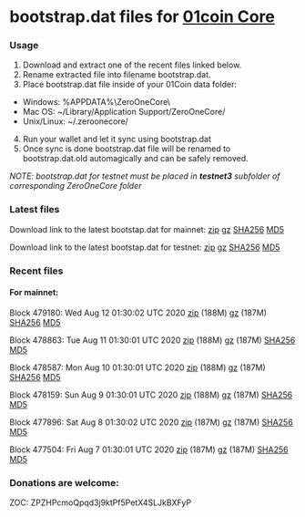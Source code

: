 # bootstrap.dat files for [01coin Core](https://01coin.io)

### Usage

1. Download and extract one of the recent files linked below.
2. Rename extracted file into filename bootstrap.dat.
3. Place bootstrap.dat file inside of your 01Coin data folder:
 - Windows: %APPDATA%\ZeroOneCore\
 - Mac OS: ~/Library/Application Support/ZeroOneCore/
 - Unix/Linux: ~/.zeroonecore/
4. Run your wallet and let it sync using bootstrap.dat
5. Once sync is done bootstrap.dat file will be renamed to bootstrap.dat.old automagically and can be safely removed.

_NOTE: bootstrap.dat for testnet must be placed in **testnet3** subfolder of corresponding ZeroOneCore folder_

### Latest files
Download link to the latest bootstap.dat for mainnet: [zip](https://files.01coin.io/mainnet/bootstrap.dat.zip) [gz](https://files.01coin.io/mainnet/bootstrap.dat.tar.gz) [SHA256](https://files.01coin.io/mainnet/sha256.txt) [MD5](https://files.01coin.io/mainnet/md5.txt)

Download link to the latest bootstap.dat for testnet: [zip](https://files.01coin.io/testnet/bootstrap.dat.zip) [gz](https://files.01coin.io/testnet/bootstrap.dat.tar.gz) [SHA256](https://files.01coin.io/testnet/sha256.txt) [MD5](https://files.01coin.io/testnet/md5.txt)

### Recent files

#### For mainnet:

Block 479180: Wed Aug 12 01:30:02 UTC 2020 [zip](https://files.01coin.io/mainnet/2020-08-12/bootstrap.dat.zip) (188M) [gz](https://files.01coin.io/mainnet/2020-08-12/bootstrap.dat.tar.gz) (187M) [SHA256](https://files.01coin.io/mainnet/2020-08-12/sha256.txt) [MD5](https://files.01coin.io/mainnet/2020-08-12/md5.txt)

Block 478863: Tue Aug 11 01:30:01 UTC 2020 [zip](https://files.01coin.io/mainnet/2020-08-11/bootstrap.dat.zip) (188M) [gz](https://files.01coin.io/mainnet/2020-08-11/bootstrap.dat.tar.gz) (187M) [SHA256](https://files.01coin.io/mainnet/2020-08-11/sha256.txt) [MD5](https://files.01coin.io/mainnet/2020-08-11/md5.txt)

Block 478587: Mon Aug 10 01:30:01 UTC 2020 [zip](https://files.01coin.io/mainnet/2020-08-10/bootstrap.dat.zip) (188M) [gz](https://files.01coin.io/mainnet/2020-08-10/bootstrap.dat.tar.gz) (187M) [SHA256](https://files.01coin.io/mainnet/2020-08-10/sha256.txt) [MD5](https://files.01coin.io/mainnet/2020-08-10/md5.txt)

Block 478159: Sun Aug  9 01:30:01 UTC 2020 [zip](https://files.01coin.io/mainnet/2020-08-09/bootstrap.dat.zip) (188M) [gz](https://files.01coin.io/mainnet/2020-08-09/bootstrap.dat.tar.gz) (187M) [SHA256](https://files.01coin.io/mainnet/2020-08-09/sha256.txt) [MD5](https://files.01coin.io/mainnet/2020-08-09/md5.txt)

Block 477896: Sat Aug  8 01:30:02 UTC 2020 [zip](https://files.01coin.io/mainnet/2020-08-08/bootstrap.dat.zip) (187M) [gz](https://files.01coin.io/mainnet/2020-08-08/bootstrap.dat.tar.gz) (187M) [SHA256](https://files.01coin.io/mainnet/2020-08-08/sha256.txt) [MD5](https://files.01coin.io/mainnet/2020-08-08/md5.txt)

Block 477504: Fri Aug  7 01:30:01 UTC 2020 [zip](https://files.01coin.io/mainnet/2020-08-07/bootstrap.dat.zip) (187M) [gz](https://files.01coin.io/mainnet/2020-08-07/bootstrap.dat.tar.gz) (187M) [SHA256](https://files.01coin.io/mainnet/2020-08-07/sha256.txt) [MD5](https://files.01coin.io/mainnet/2020-08-07/md5.txt)


### Donations are welcome:

ZOC: ZPZHPcmoQpqd3j9ktPf5PetX4SLJkBXFyP

